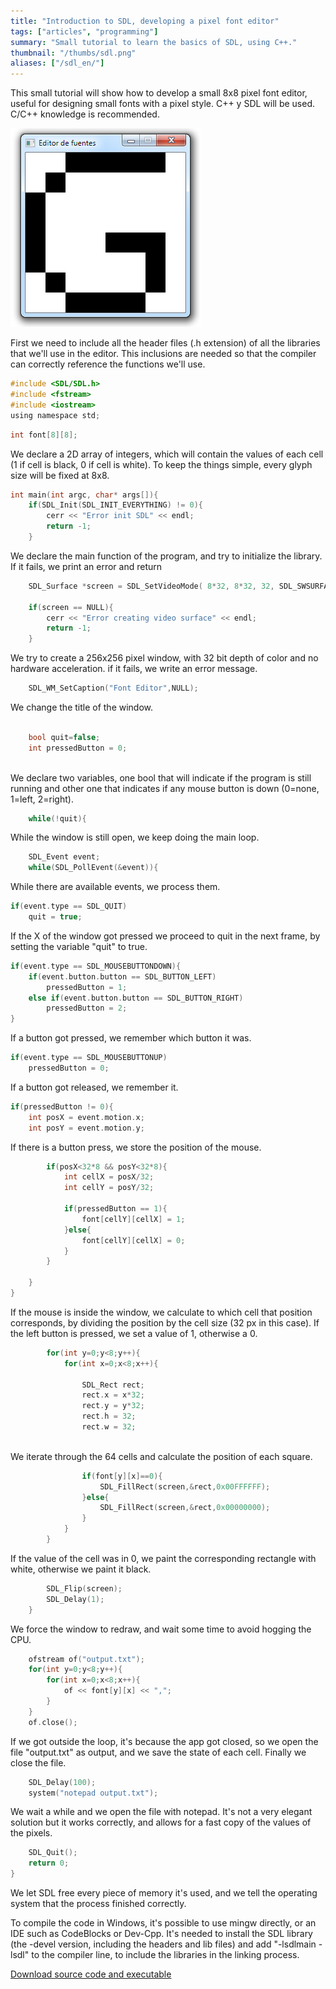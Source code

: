 ```yaml
---
title: "Introduction to SDL, developing a pixel font editor"
tags: ["articles", "programming"]
summary: "Small tutorial to learn the basics of SDL, using C++."
thumbnail: "/thumbs/sdl.png"
aliases: ["/sdl_en/"]
---
```


This small tutorial will show how to develop a small 8x8 pixel font editor, useful for designing small fonts with a pixel style. C++ y SDL will be used. C/C++ knowledge is recommended.

![8x8 pixel font editor](/images/sdleditor.png)

First we need to include all the header files (.h extension) of all the libraries that we'll use in the editor. This inclusions are needed so that the compiler can correctly reference the functions we'll use.

```c
#include <SDL/SDL.h>
#include <fstream>
#include <iostream>
using namespace std;
```

```c
int font[8][8];
```

We declare a 2D array of integers, which will contain the values of each cell (1 if cell is black, 0 if cell is white). To keep the things simple, every glyph size will be fixed at 8x8.

```c
int main(int argc, char* args[]){
	if(SDL_Init(SDL_INIT_EVERYTHING) != 0){
		cerr << "Error init SDL" << endl;
		return -1;
	}
```

We declare the main function of the program, and try to initialize the library. If it fails, we print an error and return

```c
	SDL_Surface *screen = SDL_SetVideoMode( 8*32, 8*32, 32, SDL_SWSURFACE );
		
	if(screen == NULL){
		cerr << "Error creating video surface" << endl;
		return -1;
	}

```

We try to create a 256x256 pixel window, with 32 bit depth of color and no hardware acceleration. if it fails, we write an error message.

```c
	SDL_WM_SetCaption("Font Editor",NULL);
```

We change the title of the window.

```c

	bool quit=false;	
	int pressedButton = 0;
	
```
We declare two variables, one bool that will indicate if the program is still running and other one that indicates if any mouse button is down (0=none, 1=left, 2=right).

```c
	while(!quit){
```

While the window is still open, we keep doing the main loop.	

```c
	SDL_Event event;
	while(SDL_PollEvent(&event)){ 
```

While there are available events, we process them.

```c
if(event.type == SDL_QUIT)
	quit = true;
```

If the X of the window got pressed we proceed to quit in the next frame, by setting the variable "quit" to true.
				
```c
if(event.type == SDL_MOUSEBUTTONDOWN){
	if(event.button.button == SDL_BUTTON_LEFT)
		pressedButton = 1;
	else if(event.button.button == SDL_BUTTON_RIGHT)
		pressedButton = 2;	
}
```

If a button got pressed, we remember which button it was.
			
```c
if(event.type == SDL_MOUSEBUTTONUP)
	pressedButton = 0;
```

If a button got released, we remember it.
			
```c
if(pressedButton != 0){ 
	int posX = event.motion.x; 
	int posY = event.motion.y; 
```

If there is a button press, we store the position of the mouse.
```c
		if(posX<32*8 && posY<32*8){
			int cellX = posX/32;
			int cellY = posY/32;
			
			if(pressedButton == 1){
				font[cellY][cellX] = 1;
			}else{
				font[cellY][cellX] = 0;
			}
		}
		
	}
}
```

If the mouse is inside the window, we calculate to which cell that position corresponds, by dividing the position by the cell size (32 px in this case). If the left button is pressed, we set a value of 1, otherwise a 0.
		
```c
		for(int y=0;y<8;y++){
			for(int x=0;x<8;x++){
			
				SDL_Rect rect;
				rect.x = x*32;
				rect.y = y*32;
				rect.h = 32;
				rect.w = 32;
				
```
We iterate through the 64 cells and calculate the position of each square.

```c
				if(font[y][x]==0){
					SDL_FillRect(screen,&rect,0x00FFFFFF);
				}else{
					SDL_FillRect(screen,&rect,0x00000000);
				}
			}
		}
```

If the value of the cell was in 0, we paint the corresponding rectangle with white, otherwise we paint it black.

```c
		SDL_Flip(screen);
		SDL_Delay(1);
	}
```

We force the window to redraw, and wait some time to avoid hogging the CPU.
	
```c
	ofstream of("output.txt");
	for(int y=0;y<8;y++){
		for(int x=0;x<8;x++){
			of << font[y][x] << ",";
		}
	}
	of.close();
```

If we got outside the loop, it's because the app got closed, so we open the file "output.txt" as output, and we save the state of each cell. Finally we close the file.

```c
	SDL_Delay(100);
	system("notepad output.txt");
```

We wait a while and we open the file with notepad. It's not a very elegant solution but it works correctly, and allows for a fast copy of the values of the pixels.

```c
	SDL_Quit();
	return 0;
}
```

We let SDL free every piece of memory it's used, and we tell the operating system that the process finished correctly.

To compile the code in Windows, it's possible to use mingw directly, or an IDE such as CodeBlocks or Dev-Cpp. It's needed to install the SDL library (the -devel version, including the headers and lib files) and add "-lsdlmain -lsdl" to the compiler line, to include the libraries in the linking process.

[Download source code and executable](/downloads/editorfonts.zip)
